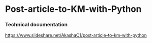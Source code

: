 # Post-article-to-KM-with-Python

### Technical documentation
https://www.slideshare.net/AkashaC1/post-article-to-km-with-python
